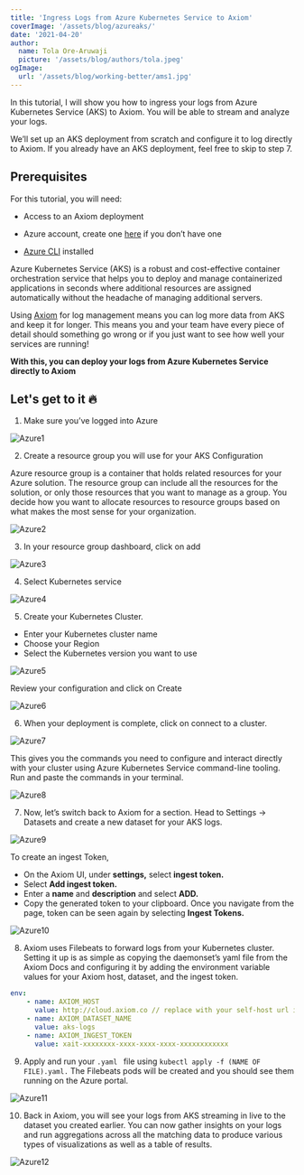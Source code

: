 ```yaml
---
title: 'Ingress Logs from Azure Kubernetes Service to Axiom'
coverImage: '/assets/blog/azureaks/' 
date: '2021-04-20'
author:
  name: Tola Ore-Aruwaji
  picture: '/assets/blog/authors/tola.jpeg'
ogImage:
  url: '/assets/blog/working-better/ams1.jpg'
---
```


In this tutorial, I will show you how to ingress your logs from Azure Kubernetes Service (AKS) to Axiom. You will be able to stream and analyze your logs.

We’ll set up an AKS deployment from scratch and configure it to log directly to Axiom. If you already have an AKS deployment, feel free to skip to step 7.

## Prerequisites

For this tutorial, you will need:

- Access to an Axiom deployment

- Azure account, create one [here](https://azure.microsoft.com/en-us/) if you don’t have one

- [Azure CLI](https://docs.microsoft.com/en-us/cli/azure/install-azure-cli) installed

Azure Kubernetes Service (AKS) is a robust and cost-effective container orchestration service that helps you to deploy and manage containerized applications in seconds where additional resources are assigned automatically without the headache of managing additional servers.

Using [Axiom](https://www.axiom.co/) for log management means you can log more data from AKS and keep it for longer. This means you and your team have every piece of detail should something go wrong or if you just want to see how well your services are running!

**With this, you can deploy your logs from Azure Kubernetes Service directly to Axiom**

## Let's get to it 🔥

1. Make sure you’ve logged into Azure

![Azure1](/assets/blog/azureaks/azure1.jpeg)

2. Create a resource group you will use for your AKS Configuration

Azure resource group is a container that holds related resources for your Azure solution. The resource group can include all the resources for the solution, or only those resources that you want to manage as a group. You decide how you want to allocate resources to resource groups based on what makes the most sense for your organization.

![Azure2](/assets/blog/azureaks/resourcegroup.png)

3. In your resource group dashboard, click on add

![Azure3](/assets/blog/azureaks/createresource.png)

4. Select Kubernetes service

![Azure4](/assets/blog/azureaks/azure4.png)

5. Create your Kubernetes Cluster.

- Enter your Kubernetes cluster name
- Choose your Region
- Select the Kubernetes version you want to use

![Azure5](/assets/blog/azureaks/azure5.png)

Review your configuration and click on Create

![Azure6](/assets/blog/azureaks/azure6.png)

6.  When your deployment is complete, click on connect to a cluster. 


![Azure7](/assets/blog/azureaks/azure7.png)

This gives you the commands you need to configure and interact directly with your cluster using Azure Kubernetes Service command-line tooling. Run and paste the commands in your terminal.

![Azure8](/assets/blog/azureaks/azure8.png)

7. Now, let’s switch back to Axiom for a section. Head to Settings → Datasets and create a new dataset for your AKS logs.

![Azure9](/assets/blog/azureaks/azure9.png)

To create an ingest Token,

- On the Axiom UI, under **settings,** select **ingest token.**
- Select **Add ingest token.**
- Enter a **name** and **description** and select **ADD.**
- Copy the generated token to your clipboard. Once you navigate from the page, token can be seen again by selecting **Ingest Tokens.**

![Azure10](/assets/blog/azureaks/azure10.png)

8. Axiom uses Filebeats to forward logs from your Kubernetes cluster. Setting it up is as simple as copying the daemonset’s yaml file from the Axiom Docs and configuring it by adding the environment variable values for your Axiom host, dataset, and the ingest token.

```yaml
env:
	- name: AXIOM_HOST
	  value: http://cloud.axiom.co // replace with your self-host url if needed
	- name: AXIOM_DATASET_NAME
	  value: aks-logs
	- name: AXIOM_INGEST_TOKEN
	  value: xait-xxxxxxxx-xxxx-xxxx-xxxx-xxxxxxxxxxxx

```

9. Apply and run your `.yaml ` file using `kubectl apply -f (NAME OF FILE).yaml.` The Filebeats pods will be created and you should see them running on the Azure portal.

![Azure11](/assets/blog/azureaks/azure11.png)

10. Back in Axiom, you will see your logs from AKS streaming in live to the dataset you created earlier. You can now gather insights on your logs and run aggregations across all the matching data to produce various types of visualizations as well as a table of results.

![Azure12](/assets/blog/azureaks/azure12.gif)










